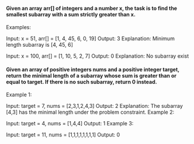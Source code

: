 #### Given an array arr[] of integers and a number x, the task is to find the smallest subarray with a sum strictly greater than x.

Examples:

Input: x = 51, arr[] = [1, 4, 45, 6, 0, 19]
Output: 3
Explanation: Minimum length subarray is [4, 45, 6]

Input: x = 100, arr[] = [1, 10, 5, 2, 7]
Output: 0
Explanation: No subarray exist

#### Given an array of positive integers nums and a positive integer target, return the minimal length of a subarray whose sum is greater than or equal to target. If there is no such subarray, return 0 instead.

Example 1:

Input: target = 7, nums = [2,3,1,2,4,3]
Output: 2
Explanation: The subarray [4,3] has the minimal length under the problem constraint.
Example 2:

Input: target = 4, nums = [1,4,4]
Output: 1
Example 3:

Input: target = 11, nums = [1,1,1,1,1,1,1,1]
Output: 0
